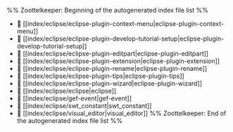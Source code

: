 %% Zoottelkeeper: Beginning of the autogenerated index file list  %%
- 📄 [[index/eclipse/eclipse-plugin-context-menu|eclipse-plugin-context-menu]]
- 📄 [[index/eclipse/eclipse-plugin-develop-tutorial-setup|eclipse-plugin-develop-tutorial-setup]]
- 📄 [[index/eclipse/eclipse-plugin-editpart|eclipse-plugin-editpart]]
- 📄 [[index/eclipse/eclipse-plugin-extension|eclipse-plugin-extension]]
- 📄 [[index/eclipse/eclipse-plugin-rename|eclipse-plugin-rename]]
- 📄 [[index/eclipse/eclipse-plugin-tips|eclipse-plugin-tips]]
- 📄 [[index/eclipse/eclipse-plugin-wizard|eclipse-plugin-wizard]]
- 📄 [[index/eclipse/eclipse|eclipse]]
- 📄 [[index/eclipse/gef-event|gef-event]]
- 📄 [[index/eclipse/swt_constant|swt_constant]]
- 📄 [[index/eclipse/visual_editor|visual_editor]]
%% Zoottelkeeper: End of the autogenerated index file list  %%
